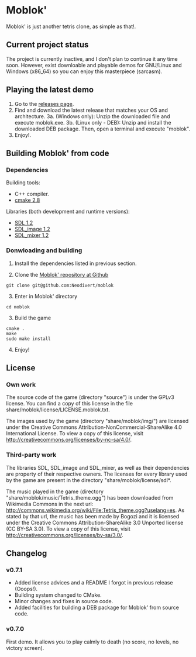 # Moblok'
Moblok' is just another tetris clone, as simple as that!.

## Current project status
The project is currently inactive, and I don't plan to continue it any time soon. However, exist downloable and playable demos for GNU/Linux and Windows (x86_64) so you can enjoy this masterpiece (sarcasm).

## Playing the latest demo

1. Go to the [releases page](https://github.com/Neodivert/moblok/releases).
2. Find and download the latest release that matches your OS and architecture.
3a. (Windows only): Unzip the downloaded file and execute moblok.exe.
3b. (Linux only - DEB): Unzip and install the downloaded DEB package. Then, open a terminal and execute "moblok".
4. Enjoy!.

## Building Moblok' from code

### Dependencies

Building tools:
- C++ compiler.
- [cmake 2.8](http://www.cmake.org/)

Libraries (both development and runtime versions):
- [SDL 1.2](http://www.libsdl.org/)
- [SDL_image 1.2](http://www.libsdl.org/projects/SDL_image/release-1.2.html)
- [SDL_mixer 1.2](http://www.libsdl.org/projects/SDL_mixer/release-1.2.html)

### Donwloading and building

1. Install the dependencies listed in previous section.

2. Clone the [Moblok' repository at Github](https://github.com/Neodivert/moblok/)
```
git clone git@github.com:Neodivert/moblok 
```

3. Enter in Moblok' directory
```
cd moblok
```

3. Build the game
```
cmake .
make
sudo make install
```

4. Enjoy!

## License

### Own work

The source code of the game (directory "source") is under the GPLv3 license. You can find a copy of this license in the file share/moblok/license/LICENSE.moblok.txt.

The images used by the game (directory "share/moblok/img/") are licensed under the Creative Commons Attribution-NonCommercial-ShareAlike 4.0 International License. To view a copy of this license, visit http://creativecommons.org/licenses/by-nc-sa/4.0/.

### Third-party work

The libraries SDL, SDL_image and SDL_mixer, as well as their dependencies are property of their respective owners. The licenses for every library used by the game are present in the directory "share/moblok/license/sdl*.

The music played in the game (directory "share/moblok/music/Tetris_theme.ogg") has been downloaded from Wikimedia Commons in the next url: http://commons.wikimedia.org/wiki/File:Tetris_theme.ogg?uselang=es. As stated by that url, the music has been made by Bogozi and it is licensed under the Creative Commons Attribution-ShareAlike 3.0 Unported license (CC BY-SA 3.0). To view a copy of this license, visit http://creativecommons.org/licenses/by-sa/3.0/.

## Changelog

### v0.7.1
- Added license advices and a README I forgot in previous release (Ooops!).
- Building system changed to CMake.
- Minor changes and fixes in source code.
- Added facilities for building a DEB package for Moblok' from source code.

### v0.7.0
First demo. It allows you to play calmly to death (no score, no levels, no victory screen).
